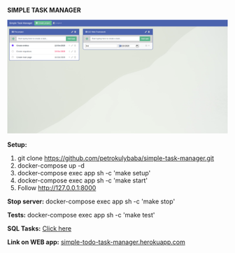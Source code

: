 **SIMPLE TASK MANAGER**

![Screenshot](./screenshot.png)

**Setup:**
1. git clone https://github.com/petrokulybaba/simple-task-manager.git
2. docker-compose up -d
3. docker-compose exec app sh -c 'make setup'
4. docker-compose exec app sh -c 'make start'
5. Follow http://127.0.0.1:8000

**Stop server:** docker-compose exec app sh -c 'make stop'

**Tests:** docker-compose exec app sh -c 'make test'

**SQL Tasks:** [Click here](https://gist.github.com/petrokulybaba/a58ab11058877e161ddbc7b1dd9bbeec)

**Link on WEB app:** [simple-todo-task-manager.herokuapp.com](https://simple-todo-task-manager.herokuapp.com)

